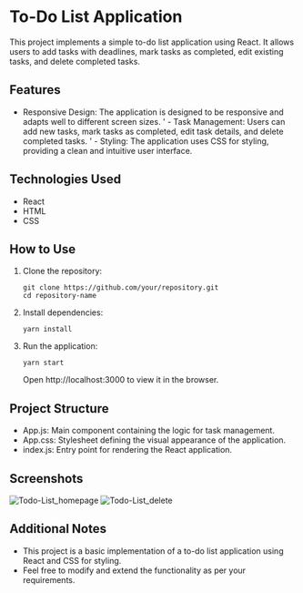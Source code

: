 # To-Do List Application

 This project implements a simple to-do list application using React. It allows users to add tasks with deadlines, mark tasks as completed, edit existing tasks, and delete completed tasks.

## Features
 - Responsive Design: The application is designed to be responsive and adapts well to different screen sizes.
' - Task Management: Users can add new tasks, mark tasks as completed, edit task details, and delete completed tasks.
' - Styling: The application uses CSS for styling, providing a clean and intuitive user interface.

## Technologies Used
 - React
 - HTML
 - CSS

## How to Use
 1. Clone the repository:
    ```
    git clone https://github.com/your/repository.git
    cd repository-name
    ```

 2. Install dependencies:
    ```
    yarn install
    ```

 3. Run the application:
    ```
    yarn start
    ```
    Open http://localhost:3000 to view it in the browser.

## Project Structure
 - App.js: Main component containing the logic for task management.
 - App.css: Stylesheet defining the visual appearance of the application.
 - index.js: Entry point for rendering the React application.

## Screenshots
![Todo-List_homepage](https://github.com/user-attachments/assets/4507febf-c9db-4d93-8a59-a8e85e63cb9d)
![Todo-List_delete](https://github.com/user-attachments/assets/bb7b6493-49c8-413a-8690-10984d6e3bb6)


## Additional Notes
 - This project is a basic implementation of a to-do list application using React and CSS for styling.
 - Feel free to modify and extend the functionality as per your requirements.
